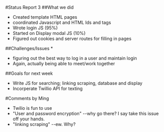 #Status Report 3
##What we did
* Created template HTML pages 
* coordinated Javascript and HTML Ids and tags
* Wrote login JS (95%)
* Started on Display modal JS (10%)
* Figured out cookies and server routes for filling in pages

##Challenges/Issues
* 
* figuring out the best way to log in a user and maintain login
* Again, actually being able to meet/work together 

##Goals for next week
* Write JS for searching; linking scraping, database and display 
* Incorperate Twillio API for texting

#Comments by Ming
* Twilio is fun to use
* "User and password encryption" --why go there?  I say take this issue off your hands.
* "linking scraping" --ew. Why?

